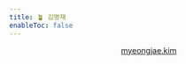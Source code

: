 ```yaml
---
title: 🪴 김명재
enableToc: false
---
```


<p style="text-align:center">
<a href="https://myeongjae.kim">myeongjae.kim</a>
</p>

